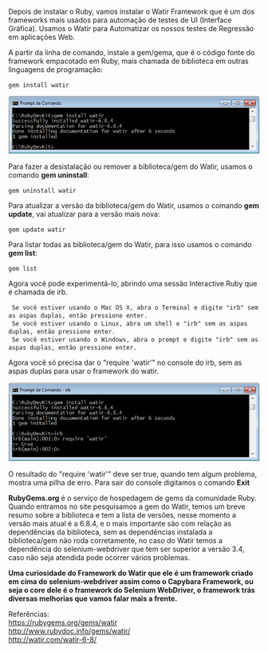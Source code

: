 Depois de instalar o Ruby, vamos instalar o Watir Framework que é um dos frameworks mais usados para automação de testes de UI (Interface Gráfica). Usamos o Watir para Automatizar os nossos testes de Regressão em aplicações Web.

A partir da linha de comando, instale a gem/gema, que é o código fonte do framework empacotado em Ruby, mais chamada de biblioteca em outras linguagens de programação:<br>
```prompt
gem install watir
```

![watir install](https://github.com/reinaldorossetti/ProjetoModeloWatir/blob/master/imgs/watir_install.PNG)<br>

Para fazer a desistalação ou remover a biblioteca/gem do Watir, usamos o comando **gem uninstall**:
```prompt
gem uninstall watir
```

Para atualizar a versão da biblioteca/gem do Watir, usamos o comando **gem update**, vai atualizar para a versão mais nova:
```prompt
gem update watir
```

Para listar todas as biblioteca/gem do Watir, para isso usamos o comando **gem list**:
```prompt
gem list
```

Agora você pode experimentá-lo, abrindo uma sessão Interactive Ruby que é chamada de irb.<br>

     Se você estiver usando o Mac OS X, abra o Terminal e digite "irb" sem as aspas duplas, então pressione enter.
     Se você estiver usando o Linux, abra um shell e "irb" sem as aspas duplas, então pressione enter.
     Se você estiver usando o Windows, abra o prompt e digite "irb" sem as aspas duplas, então pressione enter.

Agora você só precisa dar o "require 'watir'" no console do irb, sem as aspas duplas para usar o framework do watir.<br>

![irb watir](https://github.com/reinaldorossetti/ProjetoModeloWatir/blob/master/imgs/irb_watir.PNG)<br>

O resultado do "require 'watir'" deve ser true, quando tem algum problema, mostra uma pilha de erro. Para sair do console digitamos o comando **Exit**

**RubyGems.org** é o serviço de hospedagem de gems da comunidade Ruby. Quando entramos no site pesquisamos a gem do Watir, temos um breve resumo sobre a biblioteca e tem a lista de versões, nesse momento a versão mais atual é a 6.8.4, e o mais importante são com relação as dependências da biblioteca, sem as dependências instalada a biblioteca/gem não roda corretamente, no caso do Watir temos a dependência do selenium-webdriver que tem ser superior a versão 3.4, caso não seja atendida pode ocorrer vários problemas.

**Uma curiosidade do Framework do Watir que ele é um framework criado em cima do selenium-webdriver assim como o Capybara Framework, ou seja o core dele é o framework do Selenium WebDriver, o framework trás diversas melhorias que vamos falar mais a frente.**

Referências:<br>
https://rubygems.org/gems/watir<br>
http://www.rubydoc.info/gems/watir/<br>
http://watir.com/watir-6-8/
